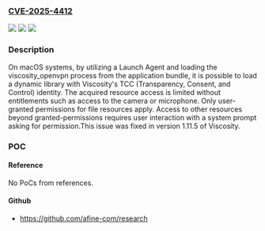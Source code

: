 ### [CVE-2025-4412](https://cve.mitre.org/cgi-bin/cvename.cgi?name=CVE-2025-4412)
![](https://img.shields.io/static/v1?label=Product&message=Viscosity&color=blue)
![](https://img.shields.io/static/v1?label=Version&message=0%20&color=brightgreen)
![](https://img.shields.io/static/v1?label=Vulnerability&message=CWE-276%20Incorrect%20Default%20Permissions&color=brightgreen)

### Description

On macOS systems, by utilizing a Launch Agent and loading the viscosity_openvpn process from the application bundle, it is possible to load a dynamic library with Viscosity's TCC (Transparency, Consent, and Control) identity. The acquired resource access is limited without entitlements such as access to the camera or microphone. Only user-granted permissions for file resources apply. Access to other resources beyond granted-permissions requires user interaction with a system prompt asking for permission.This issue was fixed in version 1.11.5 of Viscosity.

### POC

#### Reference
No PoCs from references.

#### Github
- https://github.com/afine-com/research

